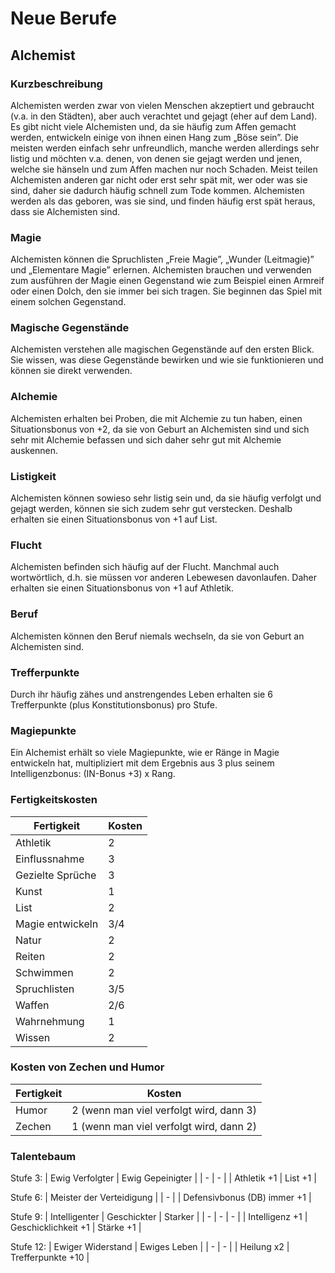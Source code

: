 # Neue Berufe

## Alchemist

### Kurzbeschreibung

Alchemisten werden zwar von vielen Menschen akzeptiert und gebraucht (v.a. in den Städten), aber auch verachtet und gejagt (eher auf dem Land). Es gibt nicht viele Alchemisten und, da sie häufig zum Affen gemacht werden, entwickeln einige von ihnen einen Hang zum „Böse sein”. Die meisten werden einfach sehr unfreundlich, manche werden allerdings sehr listig und möchten v.a. denen, von denen sie gejagt werden und jenen, welche sie hänseln und zum Affen machen nur noch Schaden. Meist teilen Alchemisten anderen gar nicht oder erst sehr spät mit, wer oder was sie sind,  daher sie dadurch häufig schnell zum Tode kommen. Alchemisten werden als das geboren, was sie sind, und finden häufig erst spät heraus, dass sie Alchemisten sind.

### Magie

Alchemisten können die Spruchlisten „Freie Magie”, „Wunder (Leitmagie)” und „Elementare Magie” erlernen.
Alchemisten brauchen und verwenden zum ausführen der Magie einen Gegenstand wie zum Beispiel einen Armreif oder einen Dolch, den sie immer bei sich tragen. Sie beginnen das Spiel mit einem solchen Gegenstand.

### Magische Gegenstände

Alchemisten verstehen alle magischen Gegenstände auf den ersten Blick. Sie wissen, was diese Gegenstände  bewirken und wie sie funktionieren und können sie direkt verwenden.

### Alchemie

Alchemisten erhalten bei Proben, die mit Alchemie zu tun haben, einen Situationsbonus von +2, da sie von Geburt an Alchemisten sind und sich sehr mit Alchemie befassen und sich daher sehr gut mit Alchemie auskennen.

### Listigkeit

Alchemisten können sowieso sehr listig sein und, da sie häufig verfolgt und gejagt werden, können sie sich zudem sehr gut verstecken. Deshalb erhalten sie einen Situationsbonus von +1 auf List.

### Flucht

Alchemisten befinden sich häufig auf der Flucht. Manchmal auch wortwörtlich, d.h. sie müssen vor anderen Lebewesen davonlaufen. Daher erhalten sie einen Situationsbonus von +1 auf Athletik.

### Beruf

Alchemisten können den Beruf niemals wechseln, da sie von Geburt an Alchemisten sind.

### Trefferpunkte

Durch ihr häufig zähes und anstrengendes Leben erhalten sie 6 Trefferpunkte (plus Konstitutionsbonus) pro Stufe.

### Magiepunkte

Ein Alchemist erhält so viele Magiepunkte, wie er Ränge in Magie entwickeln hat, multipliziert mit dem Ergebnis aus 3 plus seinem Intelligenzbonus: (IN-Bonus +3) x Rang.

### Fertigkeitskosten

| Fertigkeit | Kosten |
| - | - |
| Athletik | 2 |
| Einflussnahme | 3 |
| Gezielte Sprüche | 3 |
| Kunst | 1 |
| List | 2 |
| Magie entwickeln | 3/4 |
| Natur | 2 |
| Reiten | 2 |
| Schwimmen | 2 |
| Spruchlisten | 3/5 |
| Waffen | 2/6 |
| Wahrnehmung | 1 |
| Wissen | 2 |

### Kosten von Zechen und Humor

| Fertigkeit | Kosten |
| - | - |
| Humor | 2 (wenn man viel verfolgt wird, dann 3) |
| Zechen | 1 (wenn man viel verfolgt wird, dann 2) |

### Talentebaum

Stufe 3:
| Ewig Verfolgter | Ewig Gepeinigter |
| - | - |
| Athletik +1 | List +1 |

Stufe 6:
| Meister der Verteidigung |
| - |
| Defensivbonus (DB) immer +1 |

Stufe 9:
| Intelligenter | Geschickter | Starker |
| - | - | - |
| Intelligenz +1 | Geschicklichkeit +1 | Stärke +1 |

Stufe 12:
| Ewiger Widerstand | Ewiges Leben |
| - | - |
| Heilung x2 | Trefferpunkte +10 |
